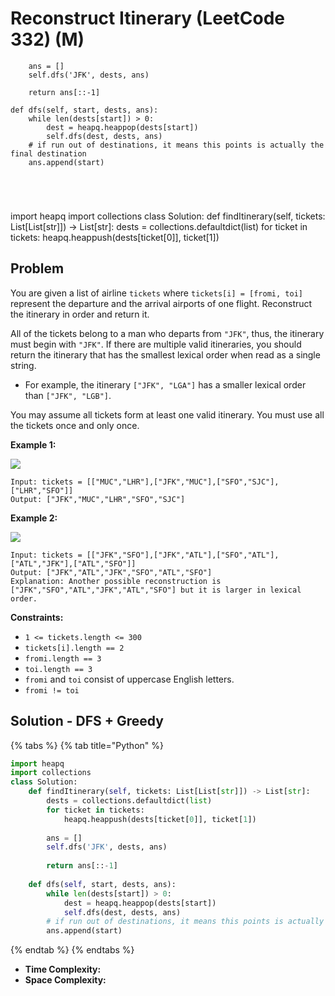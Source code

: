 # Reconstruct Itinerary (LeetCode 332) (M)

```
    ans = []
    self.dfs('JFK', dests, ans)
    
    return ans[::-1]

def dfs(self, start, dests, ans):
    while len(dests[start]) > 0:
        dest = heapq.heappop(dests[start])
        self.dfs(dest, dests, ans)
    # if run out of destinations, it means this points is actually the final destination
    ans.append(start)
    
    
    
    
```

import heapq import collections class Solution: def findItinerary(self, tickets: List\[List\[str]]) -> List\[str]: dests = collections.defaultdict(list) for ticket in tickets: heapq.heappush(dests\[ticket\[0]], ticket\[1])

## Problem

&#x20;

You are given a list of airline `tickets` where `tickets[i] = [fromi, toi]` represent the departure and the arrival airports of one flight. Reconstruct the itinerary in order and return it.

All of the tickets belong to a man who departs from `"JFK"`, thus, the itinerary must begin with `"JFK"`. If there are multiple valid itineraries, you should return the itinerary that has the smallest lexical order when read as a single string.

* For example, the itinerary `["JFK", "LGA"]` has a smaller lexical order than `["JFK", "LGB"]`.

You may assume all tickets form at least one valid itinerary. You must use all the tickets once and only once.

&#x20;

**Example 1:**

![](https://assets.leetcode.com/uploads/2021/03/14/itinerary1-graph.jpg)

```
Input: tickets = [["MUC","LHR"],["JFK","MUC"],["SFO","SJC"],["LHR","SFO"]]
Output: ["JFK","MUC","LHR","SFO","SJC"]
```

**Example 2:**

![](https://assets.leetcode.com/uploads/2021/03/14/itinerary2-graph.jpg)

```
Input: tickets = [["JFK","SFO"],["JFK","ATL"],["SFO","ATL"],["ATL","JFK"],["ATL","SFO"]]
Output: ["JFK","ATL","JFK","SFO","ATL","SFO"]
Explanation: Another possible reconstruction is ["JFK","SFO","ATL","JFK","ATL","SFO"] but it is larger in lexical order.
```

&#x20;

**Constraints:**

* `1 <= tickets.length <= 300`
* `tickets[i].length == 2`
* `fromi.length == 3`
* `toi.length == 3`
* `fromi` and `toi` consist of uppercase English letters.
* `fromi != toi`

## Solution - DFS + Greedy

{% tabs %}
{% tab title="Python" %}
```python
import heapq
import collections
class Solution:
    def findItinerary(self, tickets: List[List[str]]) -> List[str]:
        dests = collections.defaultdict(list)
        for ticket in tickets:
            heapq.heappush(dests[ticket[0]], ticket[1])
        
        ans = []
        self.dfs('JFK', dests, ans)
        
        return ans[::-1]
    
    def dfs(self, start, dests, ans):
        while len(dests[start]) > 0:
            dest = heapq.heappop(dests[start])
            self.dfs(dest, dests, ans)
        # if run out of destinations, it means this points is actually the final destination
        ans.append(start)
```
{% endtab %}
{% endtabs %}

* **Time Complexity:**&#x20;
* **Space Complexity:**
